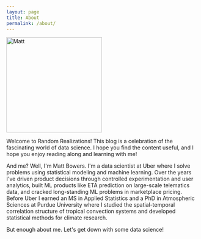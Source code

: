 ```yaml
---
layout: page
title: About
permalink: /about/
---
```


<img align="center" src="{{ site.baseurl }}/images/matt_circle.jpg" alt="Matt" width="250"/>

Welcome to Random Realizations!
This blog is a celebration of the fascinating world of data science.
I hope you find the content useful, and I hope you enjoy reading along and learning with me!

And me? Well, I'm Matt Bowers.
I'm a data scientist at Uber where I solve problems using statistical modeling and machine learning. 
Over the years I've driven product decisions through controlled experimentation and user analytics, built ML products like ETA prediction on large-scale telematics data, and cracked long-standing ML problems in marketplace pricing.
Before Uber I earned an MS in Applied Statistics and a PhD in Atmospheric Sciences at Purdue University where I studied the spatial-temporal correlation structure of tropical convection systems and developed statistical methods for climate research.

But enough about me. Let's get down with some data science!
